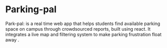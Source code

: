 # Parking-pal
Park-pal:  is a real time web app that helps  students find available parking space on campus through crowdsourced reports, built using react. It integrates a live map and filtering system  to make parking frustration float away .
